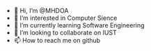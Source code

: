 - 👋 Hi, I’m @MHDOA
- 👀 I’m interested in Computer Sience
- 🌱 I’m currently learning Software Engineering
- 💞️ I’m looking to collaborate on IUST
- 📫 How to reach me on github

<!---
MHDOA/MHDOA is a ✨ special ✨ repository because its `README.md` (this file) appears on your GitHub profile.
You can click the Preview link to take a look at your changes.
--->
